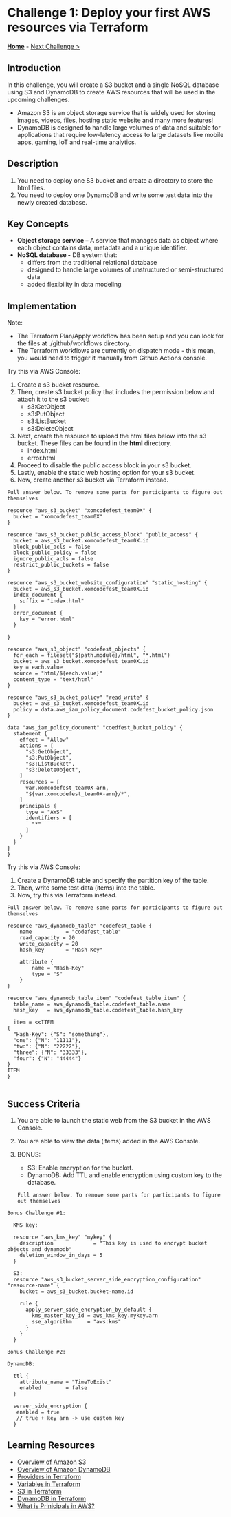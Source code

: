# Challenge 1: Deploy your first AWS resources via Terraform

**[Home](../README.md)** - [Next Challenge &gt;](./Challenge-02.md)

## Introduction

In this challenge, you will create a S3 bucket and a single NoSQL database using S3 and DynamoDB to create AWS resources that will be used in the upcoming challenges. 
  - Amazon S3 is an object storage service that is widely used for storing images, videos, files, hosting static website and many more features!
  - DynamoDB is designed to handle large volumes of data and suitable for applications that require low-latency access to large datasets like mobile apps, gaming, IoT and real-time analytics. 


## Description

1. You need to deploy one S3 bucket and create a directory to store the html files.
2. You need to deploy one DynamoDB and write some test data into the newly created database.

## Key Concepts

- **Object storage service –** A service that manages data as object where each object contains data, metadata and a unique identifier.
- **NoSQL database -** DB system that:
  - differs from the traditional relational database
  - designed to handle large volumes of unstructured or semi-structured data
  - added flexibility in data modeling

## Implementation

Note: 
- The Terraform Plan/Apply workflow has been setup and you can look for the files at ./github/workflows directory.
- The Terraform workflows are currently on dispatch mode - this mean, you would need to trigger it manually from Github Actions console.

Try this via AWS Console:

1. Create a s3 bucket resource.
2. Then, create s3 bucket policy that includes the permission below and attach it to the s3 bucket:
   - s3:GetObject
   - s3:PutObject
   - s3:ListBucket
   - s3:DeleteObject
3. Next, create the resource to upload the html files below into the s3 bucket. These files can be found in the **html** directory.
   - index.html
   - error.html
4. Proceed to disable the public access block in your s3 bucket.
5. Lastly, enable the static web hosting option for your s3 bucket.
6. Now, create another s3 bucket via Terraform instead.

   
`Full answer below. To remove some parts for participants to figure out themselves`

```
resource "aws_s3_bucket" "xomcodefest_team0X" {
  bucket = "xomcodefest_team0X"
}

resource "aws_s3_bucket_public_access_block" "public_access" {
  bucket = aws_s3_bucket.xomcodefest_team0X.id
  block_public_acls = false
  block_public_policy = false
  ignore_public_acls = false
  restrict_public_buckets = false
}

resource "aws_s3_bucket_website_configuration" "static_hosting" {
  bucket = aws_s3_bucket.xomcodefest_team0X.id
  index_document {
    suffix = "index.html"
  } 
  error_document {
    key = "error.html"
  }
  
}

resource "aws_s3_object" "codefest_objects" {
  for_each = fileset("${path.module}/html", "*.html")
  bucket = aws_s3_bucket.xomcodefest_team0X.id
  key = each.value
  source = "html/${each.value}"
  content_type = "text/html"
}

resource "aws_s3_bucket_policy" "read_write" {
  bucket = aws_s3_bucket.xomcodefest_team0X.id
  policy = data.aws_iam_policy_document.codefest_bucket_policy.json
}

data "aws_iam_policy_document" "coedfest_bucket_policy" {
  statement {
    effect = "Allow"
    actions = [
      "s3:GetObject",
      "s3:PutObject",
      "s3:ListBucket",
      "s3:DeleteObject",
    ]
    resources = [
      var.xomcodefest_team0X-arn,
      "${var.xomcodefest_team0X-arn}/*",
    ]
    principals {
      type = "AWS"
      identifiers = [
        "*"
      ]
    }
  }
}
}
```

Try this via AWS Console:

1. Create a DynamoDB table and specify the partition key of the table.
2. Then, write some test data (items) into the table.
3. Now, try this via Terraform instead.

`Full answer below. To remove some parts for participants to figure out themselves`

```
resource "aws_dynamodb_table" "codefest_table {
    name           = "codefest_table"
    read_capacity = 20
    write_capacity = 20
    hash_key       = "Hash-Key"

    attribute {
        name = "Hash-Key"
        type = "S"
    }
}

resource "aws_dynamodb_table_item" "codefest_table_item" {
  table_name = aws_dynamodb_table.codefest_table.name
  hash_key   = aws_dynamodb_table.codefest_table.hash_key

  item = <<ITEM
{
  "Hash-Key": {"S": "something"},
  "one": {"N": "11111"},
  "two": {"N": "22222"},
  "three": {"N": "33333"},
  "four": {"N": "44444"}
}
ITEM
}


```

   
## Success Criteria

1. You are able to launch the static web from the S3 bucket in the AWS Console.
2. You are able to view the data (items) added in the AWS Console. 
3. BONUS:
   - S3: Enable encryption for the bucket.
   - DynamoDB: Add TTL and enable encryption using custom key to the database.
     
   `Full answer below. To remove some parts for participants to figure out themselves`

```
Bonus Challenge #1:

  KMS key:

  resource "aws_kms_key" "mykey" {
    description             = "This key is used to encrypt bucket objects and dynamodb"
    deletion_window_in_days = 5
  }

  S3:
  resource "aws_s3_bucket_server_side_encryption_configuration" "resource-name" {
    bucket = aws_s3_bucket.bucket-name.id
  
    rule {
      apply_server_side_encryption_by_default {
        kms_master_key_id = aws_kms_key.mykey.arn
        sse_algorithm     = "aws:kms"
      }
    }
  }
```

```
Bonus Challenge #2:

DynamoDB:

  ttl {
    attribute_name = "TimeToExist"
    enabled        = false
  }

  server_side_encryption {
   enabled = true 
   // true + key arn -> use custom key
  }

```

## Learning Resources

* [Overview of Amazon S3](https://docs.aws.amazon.com/AmazonS3/latest/userguide/UsingBucket.html)
* [Overview of Amazon DynamoDB](https://docs.aws.amazon.com/prescriptive-guidance/latest/modernization-rdbms-dynamodb/overview.html)
* [Providers in Terraform](https://registry.terraform.io/providers/hashicorp/aws/latest)
* [Variables in Terraform](https://developer.hashicorp.com/terraform/language/values/variables)
* [S3 in Terraform](https://registry.terraform.io/providers/hashicorp/aws/latest/docs/resources/s3_bucket)
* [DynamoDB in Terraform](https://registry.terraform.io/providers/hashicorp/aws/latest/docs/resources/dynamodb_table)
* [What is Prinicipals in AWS?](https://docs.aws.amazon.com/IAM/latest/UserGuide/reference_policies_elements_principal.html)

